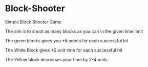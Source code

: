 # Block-Shooter

Simple Block Shooter Game

The aim is to shoot as many blocks as you can in the given time limit

The green blocks gives you +5 points for each successful hit

The White Block gives +2 unit time for each successful hit

The Yellow block decreases your time by 2-4 units.
